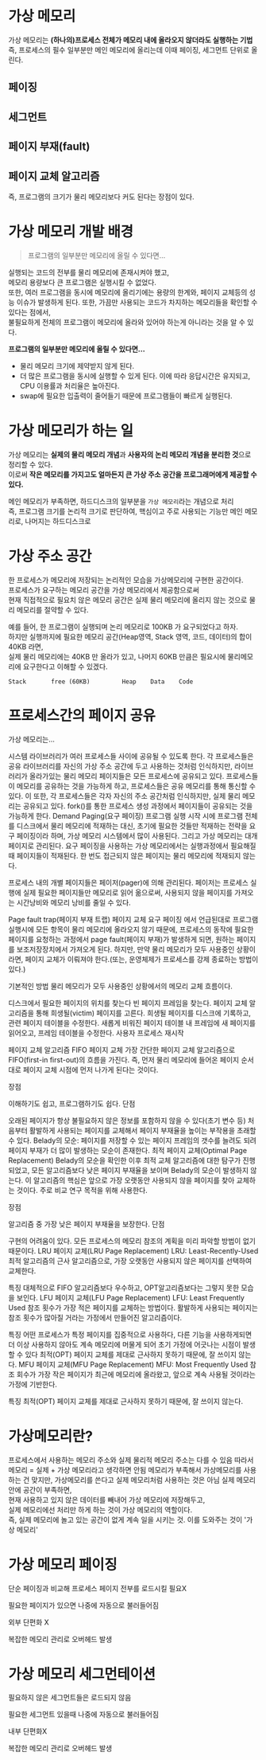 # 가상 메모리      
                
가상 메모리는 **(하나의)프로세스 전체가 메모리 내에 올라오지 않더라도 실행하는 기법**    
즉, 프로세스의 필수 일부분만 메인 메모리에 올리는데 이때 페이징, 세그먼트 단위로 올린다.     

## 페이징
## 세그먼트
   
## 페이지 부재(fault)  
## 페이지 교체 알고리즘 



즉, 프로그램의 크기가 물리 메모리보다 커도 된다는 장점이 있다.        
      
      
# 가상 메모리 개발 배경
> 프로그램의 일부분만 메모리에 올릴 수 있다면...
   
실행되는 코드의 전부를 물리 메모리에 존재시켜야 했고,    
메모리 용량보다 큰 프로그램은 실행시킬 수 없었다.      
또한, 여러 프로그램을 동시에 메모리에 올리기에는 용량의 한계와, 페이지 교체등의 성능 이슈가 발생하게 된다. 
또한, 가끔만 사용되는 코드가 차지하는 메모리들을 확인할 수 있다는 점에서,       
불필요하게 전체의 프로그램이 메모리에 올라와 있어야 하는게 아니라는 것을 알 수 있다.   
       
**프로그램의 일부분만 메모리에 올릴 수 있다면...**     
* 물리 메모리 크기에 제약받지 않게 된다.
* 더 많은 프로그램을 동시에 실행할 수 있게 된다. 이에 따라 응답시간은 유지되고, CPU 이용률과 처리율은 높아진다.
* swap에 필요한 입출력이 줄어들기 때문에 프로그램들이 빠르게 실행된다.
        
# 가상 메모리가 하는 일     
가상 메모리는 **실제의 물리 메모리 개념**과 **사용자의 논리 메모리 개념을 분리한 것**으로 정리할 수 있다.   
이로써 **작은 메모리를 가지고도 얼마든지 큰 가상 주소 공간을 프로그래머에게 제공할 수 있다.**         
   
메인 메모리가 부족하면, 하드디스크의 일부분을 `가상 메모리`라는 개념으로 처리    
즉, 프로그램 크기를 논리적 크기로 판단하여, 핵심이고 주로 사용되는 기능만 메인 메모리로, 나머지는 하드디스크로   

   
   
# 가상 주소 공간    
한 프로세스가 메모리에 저장되는 논리적인 모습을 가상메모리에 구현한 공간이다.   
프로세스가 요구하는 메모리 공간을 가상 메모리에서 제공함으로써     
현재 직접적으로 필요치 않은 메모리 공간은 실제 물리 메모리에 올리지 않는 것으로 물리 메모리를 절약할 수 있다.      
         
예를 들어, 한 프로그램이 실행되며 논리 메모리로 100KB 가 요구되었다고 하자.   
하지만 실행까지에 필요한 메모리 공간(Heap영역, Stack 영역, 코드, 데이터)의 합이 40KB 라면,   
실제 물리 메모리에는 40KB 만 올라가 있고, 나머지 60KB 만큼은 필요시에 물리메모리에 요구한다고 이해할 수 있겠다.
```
Stack	    free (60KB)     	Heap	Data	Code
```
  
# 프로세스간의 페이지 공유
가상 메모리는...

시스템 라이브러리가 여러 프로세스들 사이에 공유될 수 있도록 한다. 각 프로세스들은 공유 라이브러리를 자신의 가상 주소 공간에 두고 사용하는 것처럼 인식하지만, 라이브러리가 올라가있는 물리 메모리 페이지들은 모든 프로세스에 공유되고 있다.
프로세스들이 메모리를 공유하는 것을 가능하게 하고, 프로세스들은 공유 메모리를 통해 통신할 수 있다. 이 또한, 각 프로세스들은 각자 자신의 주소 공간처럼 인식하지만, 실제 물리 메모리는 공유되고 있다.
fork()를 통한 프로세스 생성 과정에서 페이지들이 공유되는 것을 가능하게 한다.
Demand Paging(요구 페이징)
프로그램 실행 시작 시에 프로그램 전체를 디스크에서 물리 메모리에 적재하는 대신, 초기에 필요한 것들만 적재하는 전략을 요구 페이징이라 하며, 가상 메모리 시스템에서 많이 사용된다. 그리고 가상 메모리는 대개 페이지로 관리된다. 요구 페이징을 사용하는 가상 메모리에서는 실행과정에서 필요해질 때 페이지들이 적재된다. 한 번도 접근되지 않은 페이지는 물리 메모리에 적재되지 않는다.

프로세스 내의 개별 페이지들은 페이저(pager)에 의해 관리된다. 페이저는 프로세스 실행에 실제 필요한 페이지들만 메모리로 읽어 옮으로써, 사용되지 않을 페이지를 가져오는 시간낭비와 메모리 낭비를 줄일 수 있다.

Page fault trap(페이지 부재 트랩)
페이지 교체
요구 페이징 에서 언급된대로 프로그램 실행시에 모든 항목이 물리 메모리에 올라오지 않기 때문에, 프로세스의 동작에 필요한 페이지를 요청하는 과정에서 page fault(페이지 부재)가 발생하게 되면, 원하는 페이지를 보조저장장치에서 가져오게 된다. 하지만, 만약 물리 메모리가 모두 사용중인 상황이라면, 페이지 교체가 이뤄져야 한다.(또는, 운영체제가 프로세스를 강제 종료하는 방법이 있다.)

기본적인 방법
물리 메모리가 모두 사용중인 상황에서의 메모리 교체 흐름이다.

디스크에서 필요한 페이지의 위치를 찾는다
빈 페이지 프레임을 찾는다.
페이지 교체 알고리즘을 통해 희생될(victim) 페이지를 고른다.
희생될 페이지를 디스크에 기록하고, 관련 페이지 테이블을 수정한다.
새롭게 비워진 페이지 테이블 내 프레임에 새 페이지를 읽어오고, 프레임 테이블을 수정한다.
사용자 프로세스 재시작

페이지 교체 알고리즘
FIFO 페이지 교체
가장 간단한 페이지 교체 알고리즘으로 FIFO(first-in first-out)의 흐름을 가진다. 즉, 먼저 물리 메모리에 들어온 페이지 순서대로 페이지 교체 시점에 먼저 나가게 된다는 것이다.

장점

이해하기도 쉽고, 프로그램하기도 쉽다.
단점

오래된 페이지가 항상 불필요하지 않은 정보를 포함하지 않을 수 있다(초기 변수 등)
처음부터 활발하게 사용되는 페이지를 교체해서 페이지 부재율을 높이는 부작용을 초래할 수 있다.
Belady의 모순: 페이지를 저장할 수 있는 페이지 프레임의 갯수를 늘려도 되려 페이지 부재가 더 많이 발생하는 모순이 존재한다.
최적 페이지 교체(Optimal Page Replacement)
Belady의 모순을 확인한 이후 최적 교체 알고리즘에 대한 탐구가 진행되었고, 모든 알고리즘보다 낮은 페이지 부재율을 보이며 Belady의 모순이 발생하지 않는다. 이 알고리즘의 핵심은 앞으로 가장 오랫동안 사용되지 않을 페이지를 찾아 교체하는 것이다. 주로 비교 연구 목적을 위해 사용한다.

장점

알고리즘 중 가장 낮은 페이지 부재율을 보장한다.
단점

구현의 어려움이 있다. 모든 프로세스의 메모리 참조의 계획을 미리 파악할 방법이 없기 때문이다.
LRU 페이지 교체(LRU Page Replacement)
LRU: Least-Recently-Used
최적 알고리즘의 근사 알고리즘으로, 가장 오랫동안 사용되지 않은 페이지를 선택하여 교체한다.

특징
대체적으로 FIFO 알고리즘보다 우수하고, OPT알고리즘보다는 그렇지 못한 모습을 보인다.
LFU 페이지 교체(LFU Page Replacement)
LFU: Least Frequently Used
참조 횟수가 가장 적은 페이지를 교체하는 방법이다. 활발하게 사용되는 페이지는 참조 횟수가 많아질 거라는 가정에서 만들어진 알고리즘이다.

특징
어떤 프로세스가 특정 페이지를 집중적으로 사용하다, 다른 기능을 사용하게되면 더 이상 사용하지 않아도 계속 메모리에 머물게 되어 초기 가정에 어긋나는 시점이 발생할 수 있다
최적(OPT) 페이지 교체를 제대로 근사하지 못하기 때문에, 잘 쓰이지 않는다.
MFU 페이지 교체(MFU Page Replacement)
MFU: Most Frequently Used
참조 회수가 가장 작은 페이지가 최근에 메모리에 올라왔고, 앞으로 계속 사용될 것이라는 가정에 기반한다.

특징
최적(OPT) 페이지 교체를 제대로 근사하지 못하기 때문에, 잘 쓰이지 않는다.



# 가상메모리란?
프로세스에서 사용하는 메모리 주소와 실제 물리적 메모리 주소는 다를 수 있음
따라서 메모리 = 실제 + 가상 메모리라고 생각하면 안됨
메모리가 부족해서 가상메모리를 사용하는 건 맞지만, 가상메모리를 쓴다고 실제 메모리처럼 사용하는 것은 아님
실제 메모리 안에 공간이 부족하면,      
현재 사용하고 있지 않은 데이터를 빼내어 가상 메모리에 저장해두고,     
실제 메모리에선 처리만 하게 하는 것이 가상 메모리의 역할이다.  
즉, 실제 메모리에 놀고 있는 공간이 없게 계속 일을 시키는 것. 이를 도와주는 것이 '가상 메모리'  

# 가상 메모리 페이징

단순 페이징과 비교해 프로세스 페이지 전부를 로드시킬 필요X

필요한 페이지가 있으면 나중에 자동으로 불러들어짐

외부 단편화 X

복잡한 메모리 관리로 오버헤드 발생

# 가상 메모리 세그먼테이션

필요하지 않은 세그먼트들은 로드되지 않음

필요한 세그먼트 있을때 나중에 자동으로 불러들어짐

내부 단편화X

복잡한 메모리 관리로 오버헤드 발생

